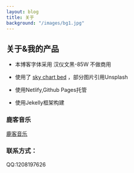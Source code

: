 ```yaml
---
layout: blog
title: 关于
background: "/images/bg1.jpg"
---
```


## 关于&我的产品

- 本博客字体采用 汉仪文黑-85W 不做商用

- 使用了 [sky chart bed](https://tuchuang.voooe.cn/) ，部分图片引用Unsplash

- 使用Netlify,Github Pages托管

- 使用Jekelly框架构建


### 鹿客音乐
[鹿客音乐](https://luluyouweia.github.io/music/)

### 联系方式：

QQ:1208197626
